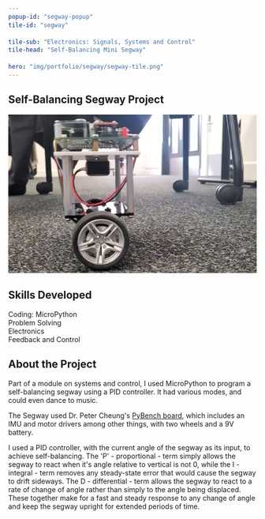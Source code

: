 ```yaml
---
popup-id: "segway-popup"
tile-id: "segway"

tile-sub: "Electronics: Signals, Systems and Control"
tile-head: "Self-Balancing Mini Segway"

hero: "img/portfolio/segway/segway-tile.png"
---
```


<popup-box>
    <div class="popup-navbar">
        <h2>Self-Balancing Segway Project</h2>
    </div>
    <img src="img/portfolio/segway/segway-main.png" class="popup-main-img">
    <h2>Skills Developed</h2>
    <div class="pill">Coding: MicroPython</div><div class="pill">Problem Solving</div><div class="pill">Electronics</div><div class="pill">Feedback and Control</div>
    <h2>About the Project</h2>
    <p>Part of a module on systems and control, I used MicroPython to program a self-balancing segway using a PID controller. It had various modes, and could even dance to music.</p>
    <p>The Segway used Dr. Peter Cheung's <a href="http://www.ee.ic.ac.uk/pcheung/teaching/DE2_EE/Pybench%20User's%20Guide.pdf">PyBench board</a>, which includes an IMU and motor drivers among other things, with two wheels and a 9V battery.</p>
    <p>I used a PID controller, with the current angle of the segway as its input, to achieve self-balancing. The 'P' - proportional - term simply allows the segway to react when it's angle relative to vertical is not 0, while the I - integral - term removes any steady-state error that would cause the segway to drift sideways. The D - differential - term allows the segway to react to a rate of change of angle rather than simply to the angle being displaced. These together make for a fast and steady response to any change of angle and keep the segway upright for extended periods of time.</p>
    <br>
</popup-box>

